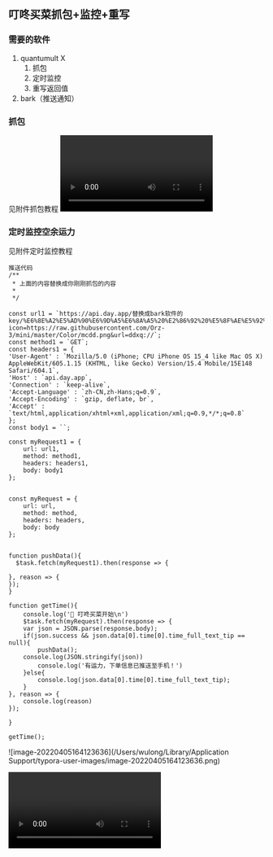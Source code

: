 ## 叮咚买菜抓包+监控+重写

### 需要的软件

1. quantumult X
    1. 抓包
    2. 定时监控
    3. 重写返回值
2. bark（推送通知）



### 抓包
见附件抓包教程
<video src="/Users/wulong/Library/Containers/com.tencent.xinWeChat/Data/Library/Application Support/com.tencent.xinWeChat/2.0b4.0.9/6edc41010de3e4e2e61bc80455541af7/Message/MessageTemp/35c9c53be1575ee0b1040ecbc4649163/Video/1649145554274777.mp4"></video>



### 定时监控空余运力
见附件定时监控教程
```
推送代码
/**
 * 上面的内容替换成你刚刚抓包的内容
 * 
 */

const url1 = `https://api.day.app/替换成bark软件的key/%E6%8E%A2%E5%AD%90%E6%9D%A5%E6%8A%A5%20%E2%86%92%20%E5%8F%AE%E5%92%9A%E4%B9%B0%E8%8F%9C/%E6%9C%89%E7%A9%BA%E9%97%B2%E8%BF%90%E5%8A%9B%EF%BC%8C%E5%8F%AF%E4%BB%A5%E4%B8%8B%E5%8D%95%E5%95%A6%EF%BC%8C%E7%82%B9%E5%87%BB%E8%B7%B3%E8%BD%AC%E4%B8%8B%E5%8D%95!?icon=https://raw.githubusercontent.com/Orz-3/mini/master/Color/mcdd.png&url=ddxq://`;
const method1 = `GET`;
const headers1 = {
'User-Agent' : `Mozilla/5.0 (iPhone; CPU iPhone OS 15_4 like Mac OS X) AppleWebKit/605.1.15 (KHTML, like Gecko) Version/15.4 Mobile/15E148 Safari/604.1`,
'Host' : `api.day.app`,
'Connection' : `keep-alive`,
'Accept-Language' : `zh-CN,zh-Hans;q=0.9`,
'Accept-Encoding' : `gzip, deflate, br`,
'Accept' : `text/html,application/xhtml+xml,application/xml;q=0.9,*/*;q=0.8`
};
const body1 = ``;

const myRequest1 = {
    url: url1,
    method: method1,
    headers: headers1,
    body: body1
};


const myRequest = {
    url: url,
    method: method,
    headers: headers,
    body: body
};


function pushData(){
  $task.fetch(myRequest1).then(response => {
	
}, reason => {
});
}

function getTime(){
	console.log('🎉 叮咚买菜开始\n')
	$task.fetch(myRequest).then(response => {
	var json = JSON.parse(response.body);
    if(json.success && json.data[0].time[0].time_full_text_tip == null){
		pushData();
    console.log(JSON.stringify(json))
		console.log('有运力，下单信息已推送至手机！')
	}else{
		console.log(json.data[0].time[0].time_full_text_tip);
	}
}, reason => {
	console.log(reason)
});

}

getTime();
```

![image-20220405164123636](/Users/wulong/Library/Application Support/typora-user-images/image-20220405164123636.png)

<video src="/Users/wulong/Movies/202204051613.mov"></video>
